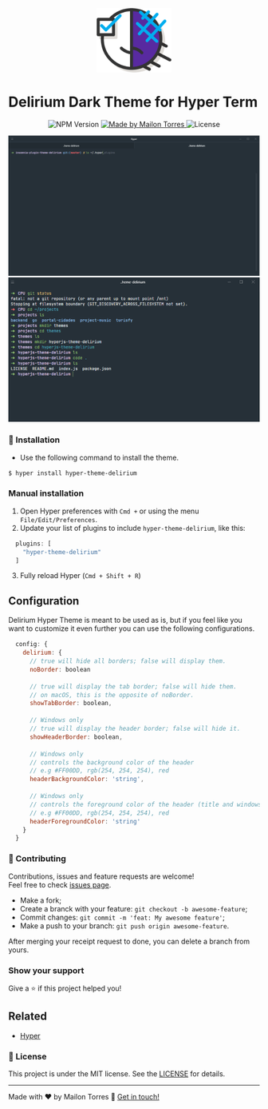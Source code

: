 <p align="center">
  <img src=".github/icon.png" style="width:150px;" />
</p>

# Delirium Dark Theme for Hyper Term

<p align="center">
    <img alt="NPM Version" src="https://img.shields.io/npm/v/hyper-theme-delirium.svg">
    <a href="https://www.linkedin.com/in/mailontorres/">
        <img alt="Made by Mailon Torres" src="https://img.shields.io/badge/made%20by-mr4torr-%2304D361">
    </a>
    <img alt="License" src="https://img.shields.io/badge/license-MIT-brightgreen">
</p>

<img src=".github/cover.png"/>
<img src=".github/theme.png"/>

### 🚀 Installation

- Use the following command to install the theme.

```bash
$ hyper install hyper-theme-delirium
```

### Manual installation

1. Open Hyper preferences with `Cmd +` or using the menu `File/Edit/Preferences`.
2. Update your list of plugins to include `hyper-theme-delirium`, like this:

```javascript
  plugins: [
    "hyper-theme-delirium"
  ]
```

3. Fully reload Hyper (`Cmd + Shift + R`)

## Configuration
Delirium Hyper Theme is meant to be used as is, but if you feel like you want to
customize it even further you can use the following configurations.

```javascript
  config: {
    delirium: {
      // true will hide all borders; false will display them.
      noBorder: boolean

      // true will display the tab border; false will hide them.
      // on macOS, this is the opposite of noBorder.
      showTabBorder: boolean,

      // Windows only
      // true will display the header border; false will hide it.
      showHeaderBorder: boolean,

      // Windows only
      // controls the background color of the header
      // e.g #FF00DD, rgb(254, 254, 254), red
      headerBackgroundColor: 'string',

      // Windows only
      // controls the foreground color of the header (title and windows controls)
      // e.g #FF00DD, rgb(254, 254, 254), red
      headerForegroundColor: 'string'
    }
  }
```

### 🤝 Contributing

Contributions, issues and feature requests are welcome!<br />Feel free to check [issues page](https://github.com/mr4torr/hyper-theme-delirium/issues).
- Make a fork;
- Create a branck with your feature: `git checkout -b awesome-feature`;
- Commit changes: `git commit -m 'feat: My awesome feature'`;
- Make a push to your branch: `git push origin awesome-feature`.

After merging your receipt request to done, you can delete a branch from yours.

### Show your support

Give a ⭐️ if this project helped you!

## Related

- [Hyper](https://hyper.is/)

### :memo: License

This project is under the MIT license. See the [LICENSE](LICENSE.md) for details.

---

Made with ♥ by Mailon Torres :wave: [Get in touch!](https://www.linkedin.com/in/mailontorres/)